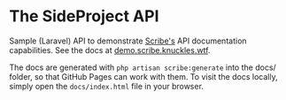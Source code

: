 # The SideProject API

Sample (Laravel) API to demonstrate [Scribe's](http://scribe.knuckles.wtf) API documentation capabilities. See the docs at [demo.scribe.knuckles.wtf](http://demo.scribe.knuckles.wtf).


The docs are generated with `php artisan scribe:generate` into the docs/ folder, so that GitHub Pages can work with them. To visit the docs locally, simply open the `docs/index.html` file in your browser.
